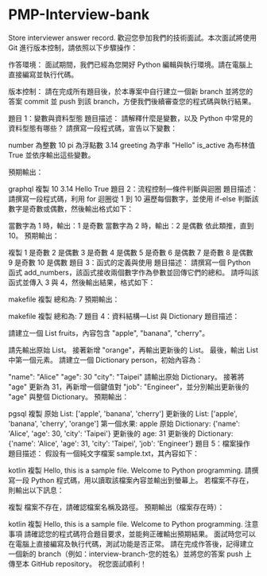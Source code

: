 # PMP-Interview-bank
Store interviewer answer record.
歡迎您參加我們的技術面試。本次面試將使用 Git 進行版本控制，請依照以下步驟操作：

作答環境：
面試期間，我們已經為您開好 Python 編輯與執行環境。請在電腦上直接編寫並執行代碼。

版本控制：
請在完成所有題目後，於本專案中自行建立一個新 branch 並將您的答案 commit 並 push 到該 branch，方便我們後續審查您的程式碼與執行結果。

題目 1：變數與資料型態
題目描述：
請解釋什麼是變數，以及 Python 中常見的資料型態有哪些？
請撰寫一段程式碼，宣告以下變數：

number 為整數 10
pi 為浮點數 3.14
greeting 為字串 "Hello"
is_active 為布林值 True
並依序輸出這些變數。

預期輸出：

graphql
複製
10 3.14 Hello True
題目 2：流程控制—條件判斷與迴圈
題目描述：
請撰寫一段程式碼，利用 for 迴圈從 1 到 10 遍歷每個數字，並使用 if-else 判斷該數字是奇數或偶數，然後輸出格式如下：

當數字為 1 時，輸出：1 是奇數
當數字為 2 時，輸出：2 是偶數
依此類推，直到 10。
預期輸出：

複製
1 是奇數
2 是偶數
3 是奇數
4 是偶數
5 是奇數
6 是偶數
7 是奇數
8 是偶數
9 是奇數
10 是偶數
題目 3：函式的定義與使用
題目描述：
請撰寫一個 Python 函式 add_numbers，該函式接收兩個數字作為參數並回傳它們的總和。
請呼叫該函式並傳入 3 與 4，然後輸出結果，格式如下：

makefile
複製
總和為: 7
預期輸出：

makefile
複製
總和為: 7
題目 4：資料結構—List 與 Dictionary
題目描述：

請建立一個 List fruits，內容包含 "apple", "banana", "cherry"。

請先輸出原始 List。
接著新增 "orange"，再輸出更新後的 List。
最後，輸出 List 中第一個元素。
請建立一個 Dictionary person，初始內容為：

"name": "Alice"
"age": 30
"city": "Taipei"
請輸出原始 Dictionary。
接著將 "age" 更新為 31，再新增一個鍵值對 "job": "Engineer"，並分別輸出更新後的 "age" 與整個 Dictionary。
預期輸出：

pgsql
複製
原始 List: ['apple', 'banana', 'cherry']
更新後的 List: ['apple', 'banana', 'cherry', 'orange']
第一個水果: apple
原始 Dictionary: {'name': 'Alice', 'age': 30, 'city': 'Taipei'}
更新後的 age: 31
更新後的 Dictionary: {'name': 'Alice', 'age': 31, 'city': 'Taipei', 'job': 'Engineer'}
題目 5：檔案操作
題目描述：
假設有一個純文字檔案 sample.txt，其內容如下：

kotlin
複製
Hello, this is a sample file.
Welcome to Python programming.
請撰寫一段 Python 程式碼，用以讀取該檔案內容並輸出到螢幕上。
若檔案不存在，則輸出以下訊息：

複製
檔案不存在，請確認檔案名稱及路徑。
預期輸出（檔案存在時）：

kotlin
複製
Hello, this is a sample file.
Welcome to Python programming.
注意事項
請確認您的程式碼符合題目要求，並能夠正確輸出預期結果。
面試時您可以在電腦上直接編寫及執行代碼，測試功能是否正常。
請在完成作答後，記得建立一個新的 branch（例如：interview-branch-您的姓名）並將您的答案 push 上傳至本 GitHub repository。
祝您面試順利！
